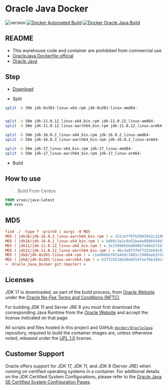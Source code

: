 # Oracle Java Docker

![version](https://img.shields.io/badge/Version-17-da282a) [![Docker Automated Build](https://img.shields.io/docker/automated/xrsec/java?label=Build&logo=docker&style=flat-square)](https://hub.docker.com/r/xrsec/java) [![Docker Oracle Java Build](https://github.com/XRSec/Oracle_Java_Docker/actions/workflows/Docker_Oracle_Java_Build.yml/badge.svg)](https://github.com/XRSec/Oracle_Java_Docker/actions/workflows/Docker_Oracle_Java_Build.yml)

## README

- This warehouse code and container are prohibited from commercial use
- [OracleJava Dockerfile official](https://github.com/oracle/docker-images/tree/main/OracleJava)
- [Oracle Java](https://www.oracle.com/java/)

## Step

- [Download](https://www.oracle.com/java/technologies/downloads/)

- Split 

```bash
split -b 50m jdk-8u301-linux-x64.rpm jdk-8u301-linux-amd64-


split -b 50m jdk-11.0.12_linux-x64_bin.rpm jdk-11.0.12_linux-amd64-
split -b 50m jdk-11.0.12_linux-aarch64_bin.rpm jdk-11.0.12_linux-arm64-

split -b 50m jdk-16.0.2_linux-x64_bin.rpm jdk-16.0.2_linux-amd64-
split -b 50m jdk-16.0.2_linux-aarch64_bin.rpm jdk-16.0.2_linux-arm64-

split -b 50m jdk-17_linux-x64_bin.rpm jdk-17_linux-amd64-
split -b 50m jdk-17_linux-aarch64_bin.rpm jdk-17_linux-arm64-
```

- Build 

## How to use

> Build From Centos

```dockerfile
FROM xrsec/java:latest
RUN xxxx
```

## MD5

```ini
find ./ -type f -print0 | xargs -0 MD5
MD5 ( jdk16/jdk-16.0.2_linux-aarch64_bin.rpm ) = 322cbff97b3993942c519046b5a5e450
MD5 ( jdk16/jdk-16.0.2_linux-x64_bin.rpm ) = bd09c3a2c9a51ba4e888664dd38d7bf1
MD5 ( jdk11/jdk-11.0.12_linux-x64_bin.rpm ) = 2e2309665bd8086fe88a5f1d30ee2777
MD5 ( jdk11/jdk-11.0.12_linux-aarch64_bin.rpm ) = 4bc3a973f0ff333e64c0255d4d5466a2
MD5 ( jdk8/jdk-8u301-linux-x64.rpm ) = c1ad066b767a4bdc3401c1988eeb2516
MD5 ( jdk8/jdk-8u301-linux-aarch64.rpm ) = 637725518e50e6554feefbb194c015ba
➜  Oracle_Java_Docker git:(master) ✗
```



## Licenses

JDK 17 is downloaded, as part of the build process, from [Oracle Website](https://www.oracle.com/javadownload) under the [Oracle No-Fee Terms and Conditions (NFTC)](https://java.com/freeuselicense).

For building JDK 11 and Server JRE 8 you must first download the corresponding Java Runtime from the [Oracle Website](https://www.oracle.com/javadownload) and accept the license indicated on that page.

All scripts and files hosted in this project and GitHub [`docker/OracleJava`](https://github.com/oracle/docker-images/blob/main/OracleJava) repository, required to build the container images are, unless otherwise noted, released under the [UPL 1.0](https://oss.oracle.com/licenses/upl/) license.

## Customer Support

Oracle offers support for JDK 17, JDK 11, and JDK 8 (Server JRE) when running on certified operating systems in a container. For additional details on the JDK Certified System Configurations, please refer to the [Oracle Java SE Certified System Configuration Pages](https://www.oracle.com/technetwork/java/javaseproducts/documentation/index.html#sysconfig).
